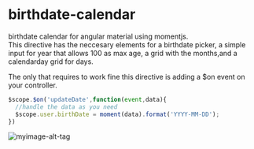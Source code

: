 # birthdate-calendar
birthdate calendar for angular material using momentjs. <br>
This directive has the neccesary elements for a birthdate picker, a simple input for year that allows 100 as max age, a grid with the months,and a calendarday grid for days. <br>

The only that requires to work fine this directive is adding a $on event on your controller.

```js
$scope.$on('updateDate',function(event,data){
  //handle the data as you need 
  $scope.user.birthDate = moment(data).format('YYYY-MM-DD');
})
```
![myimage-alt-tag](https://s24.postimg.org/ye92q04mt/687474703a2f2f7331382e706f7374696d672e6f72672f66.png)
